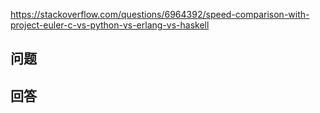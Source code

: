 <https://stackoverflow.com/questions/6964392/speed-comparison-with-project-euler-c-vs-python-vs-erlang-vs-haskell>

## 问题



## 回答
